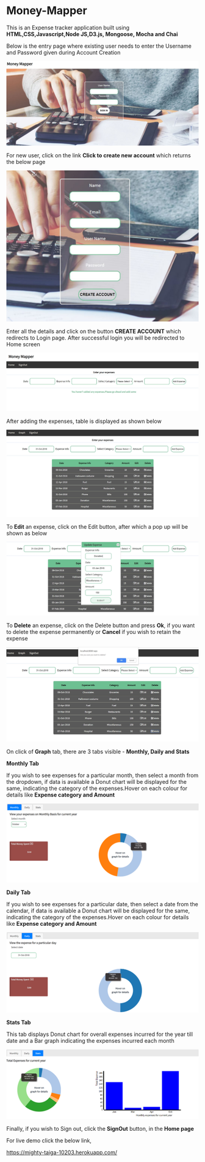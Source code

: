 # Money-Mapper

This is an Expense tracker application built using **HTML,CSS,Javascript,Node JS,D3.js, Mongoose, Mocha and Chai**

Below is the entry page where existing user needs to enter the Username and Password given during Account Creation

![Scheme](assets/Login.JPG)

For new user, click on the link **Click to create new account** which returns the below page

![Scheme](assets/Account_creation.JPG)

Enter all the details and click on the button **CREATE ACCOUNT** which redirects to Login page. After successful login you will be redirected to Home screen

![Scheme](assets/Home_screen.JPG)

After adding the expenses, table is displayed as shown below

![Scheme](assets/Expenses.JPG)

To **Edit** an expense, click on the Edit button, after which a pop up will be shown as below

![Scheme](assets/Update.JPG)

To **Delete** an expense, click on the Delete button and press **Ok**, if you want to delete the expense permanently or **Cancel** if you wish to retain the expense

![Scheme](assets/Delete.JPG)

On click of **Graph** tab, there are 3 tabs visible -  **Monthly, Daily and Stats**

**Monthly Tab**

If you wish to see expenses for a particular month, then select a month from the dropdown, if data is available a Donut chart will be displayed for the same, indicating the category of the expenses.Hover on each colour for details like **Expense category and Amount**

![Scheme](assets/Monthly.png)

**Daily Tab** 

If you wish to see expenses for a particular date, then select a date from the calendar, if data is available a Donut chart will be displayed for the same, indicating the category of the expenses.Hover on each colour for details like **Expense category and Amount**

![Scheme](assets/Daily.jpg)

**Stats Tab**

This tab displays Donut chart for overall expenses incurred for the year till date and a Bar graph indicating the expenses incurred each month

![Scheme](assets/Stats.png)

Finally, if you wish to Sign out, click the **SignOut** button, in the **Home page**


For live demo click the below link,

https://mighty-taiga-10203.herokuapp.com/


